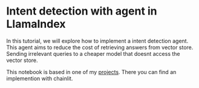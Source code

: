 # Intent detection with agent in LlamaIndex

In this tutorial, we will explore how to implement a intent detection agent. This agent aims to reduce the cost of retrieving answers from vector store. Sending irrelevant queries to a cheaper model that doesnt access the vector store.

This notebook is based in one of my [projects](https://github.com/felipearosr/RAG-LlamaIndex/tree/main/5.Intent%20Detection%20Agent). There you can find an implemention with chainlit.
 
